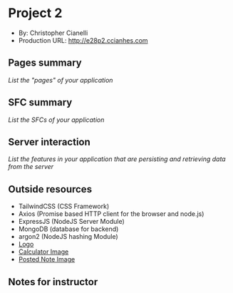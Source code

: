 # Project 2

- By: Christopher Cianelli
- Production URL: <http://e28p2.ccianhes.com>

## Pages summary

_List the "pages" of your application_

## SFC summary

_List the SFCs of your application_

## Server interaction

_List the features in your application that are persisting and retrieving data from the server_

## Outside resources

- TailwindCSS (CSS Framework)
- Axios (Promise based HTTP client for the browser and node.js)
- ExpressJS (NodeJS Server Module)
- MongoDB (database for backend)
- argon2 (NodeJS hashing Module)
- [Logo](<[https://link](https://pixabay.com/illustrations/businessman-cartoons-training-607831/)>)
- [Calculator Image](https://pixabay.com/vectors/school-school-supplies-education-1555910/)
- [Posted Note Image](https://pixabay.com/vectors/note-post-it-reminder-sticky-note-147951/)

## Notes for instructor
